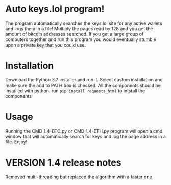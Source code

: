 # Auto keys.lol program!
The program automatically searches the keys.lol site for any active wallets and logs them in a file! Multiply the pages read by 128 and you get the amount of bitcoin addresses searched. If you get a large group of computers together and run this program you would eventually stumble upon a private key that you could use.

# Installation
Download the Python 3.7 installer and run it. Select custom installation and make sure the add to PATH box is checked. All the components should be installed with python. run ```pip install requests_html``` to intstall the components

# Usage
Running the CMD_1.4-BTC.py or CMD_1.4-ETH.py program will open a cmd window that will automatically search for keys and log the page address in a file. Enjoy!

# VERSION 1.4 release notes
Removed multi-threading but replaced the algorithm with a faster one
